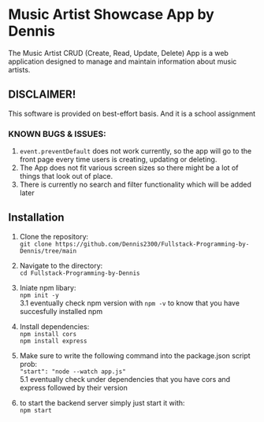 # Music Artist Showcase App by Dennis
The Music Artist CRUD (Create, Read, Update, Delete) App is a web application designed to manage and maintain information about music artists.

## DISCLAIMER!
This software is provided on best-effort basis. And it is a school assignment
### KNOWN BUGS & ISSUES:
1. `event.preventDefault` does not work currently, so the app will go to the front page every time users is creating, updating or deleting.
2. The App does not fit various screen sizes so there might be a lot of things that look out of place.
3. There is currently no search and filter functionality which will be added later

## Installation
1. Clone the repository: <br>
`git clone https://github.com/Dennis2300/Fullstack-Programming-by-Dennis/tree/main`

2. Navigate to the directory: <br>
`cd Fullstack-Programming-by-Dennis`

3. Iniate npm libary: <br>
`npm init -y` <br>
    3.1 eventually check npm version with `npm -v` to know that you have succesfully installed npm

4. Install dependencies: <br>
`npm install cors` <br>
`npm install express`

5. Make sure to write the following command into the package.json script prob: <br>
`"start": "node --watch app.js"` <br>
    5.1 eventually check under dependencies that you have cors and express followed by their version

6. to start the backend server simply just start it with: <br>
`npm start`

